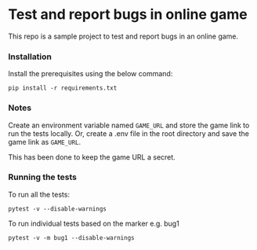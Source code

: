 # Test and report bugs in online game

This repo is a sample project to test and report bugs in an online game.

### Installation

Install the prerequisites using the below command:

`pip install -r requirements.txt`

### Notes

Create an environment variable named `GAME_URL` and store the game link to run the tests locally.
Or, create a .env file in the root directory and save the game link as `GAME_URL`.

This has been done to keep the game URL a secret.


### Running the tests

To run all the tests:

`pytest -v --disable-warnings`

To run individual tests based on the marker e.g. bug1

`pytest -v -m bug1 --disable-warnings`

